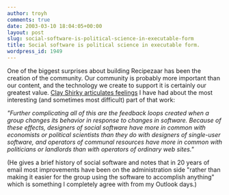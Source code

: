 ```yaml
---
author: troyh
comments: true
date: 2003-03-10 18:04:05+00:00
layout: post
slug: social-software-is-political-science-in-executable-form
title: Social software is political science in executable form.
wordpress_id: 1949
---
```


One of the biggest surprises about building Recipezaar has been the creation of the community.  Our community is probably more important than our content, and the technology we create to support it is certainly our greatest value.  [Clay Shirky articulates feelings](http://www.shirky.com/writings/group_politics.html) I have had about the most interesting (and sometimes most difficult) part of that work:

_"Further complicating all of this are the feedback loops created when a group changes its behavior in response to changes in software. Because of these effects, designers of social software have more in common with economists or political scientists than they do with designers of single-user software, and operators of communal resources have more in common with politicians or landlords than with operators of ordinary web sites."_

(He gives a brief history of social software and notes that in 20 years of email most improvements have been on the administration side "rather than making it easier for the group using the software to accomplish anything" which is something I completely agree with from my Outlook days.)
